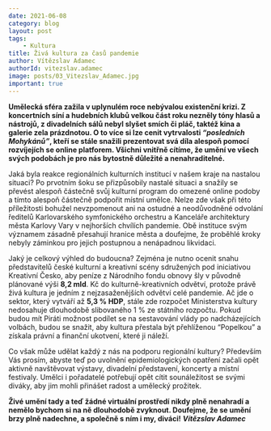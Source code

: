```yaml
---
date: 2021-06-08
category: blog
layout: post
tags:
    - Kultura
title: Živá kultura za časů pandemie
author: Vítězslav Adamec
authorId: vitezslav.adamec
image: posts/03_Vitezslav_Adamec.jpg
important: true
---
```


**Umělecká sféra zažila v uplynulém roce nebývalou existenční krizi. Z koncertních síní a hudebních klubů velkou část roku nezněly tóny hlasů a nástrojů, z divadelních sálů nebyl slyšet smích či pláč, taktéž kina a galerie zela prázdnotou. O to více si lze cenit vytrvalosti *“posledních Mohykánů”*, kteří se stále snažili prezentovat svá díla alespoň pomocí rozvíjejích se online platforem. Všichni vnitřně cítíme, že umění ve všech svých podobách je pro nás bytostně důležité a nenahraditelné.**

Jaká byla reakce regionálních kulturních institucí v našem kraje na nastalou situaci? Po prvotním šoku se přizpůsobily nastalé situaci a snažily se převést alespoň částečně svůj kulturní program do omezené online podoby a tímto alespoň částečně podpořit místní umělce. Nelze zde však při této příležitosti bohužel nevzpomenout ani na ostudné a neodůvodněné odvolání ředitelů Karlovarského symfonického orchestru a Kanceláře architektury města Karlovy Vary v nejhorších chvílích pandemie. Obě instituce svým významem zásadně přesahují hranice města a doufejme, že proběhlé kroky nebyly záminkou pro jejich postupnou a nenápadnou likvidaci.

Jaký je celkový výhled do budoucna? Zejména je nutno ocenit snahu představitelů české kulturní a kreativní scény sdružených pod iniciativou Kreativní Česko, aby peníze z Národního fondu obnovy šly v původně plánované výši **8,2 mld**. Kč do kulturně-kreativních odvětví, protože právě živá kultura je jedním z nejzasaženějších odvětví celé pandemie. Ač jde o sektor, který vytváří až **5,3 % HDP**, stále zde rozpočet Ministerstva kultury nedosahuje dlouhodobě slibovaného 1 % ze státního rozpočtu. Pokud budou mít Piráti možnost podílet se na sestavování vlády po nadcházejících volbách, budou se snažit, aby kultura přestala být přehlíženou “Popelkou” a získala právní a finanční ukotvení, které ji náleží.

Co však může udělat každý z nás na podporu regionální kultury? Především Vás prosím, abyste teď po uvolnění epidemiologických opatření začali opět aktivně navštěvovat výstavy, divadelní představení, koncerty a místní festivaly. Umělci i pořadatelé potřebují opět cítit sounáležitost se svými diváky, aby jim mohli přinášet radost a umělecký prožitek.

**Živé umění tady a teď žádné virtuální prostředí nikdy plně nenahradí a nemělo bychom si na ně dlouhodobě zvyknout. Doufejme, že se umění brzy plně nadechne, a společně s ním i my, diváci!**
***Vítězslav Adamec***
